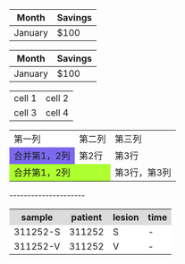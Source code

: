 <table rules= "rows" >
<tr>
<th>Month</th>
<th>Savings</th>
</tr>
<tr>
<td>January</td>
<td>$100</td>
</tr>
</table> 

<table rules="rows">
  <tr>
    <th>Month</th>
    <th>Savings</th>
  </tr>
  <tr>
    <td>January</td>
    <td>$100</td>
  </tr>
</table>

<table id="myTable">
<tr>
        <td>cell 1</td>
        <td>cell 2</td>
</tr>
<tr>
        <td>cell 3</td>
        <td>cell 4</td>
</tr>
</table>

<table>
    <tr>
        <td bgcolor=#FFFFFF>第一列</td> 
        <td>第二列</td>
        <td>第三列</td> 
   </tr>
    <tr>
        <td bgcolor=#7B68EE>合并第1，2列</td>
        <td>第2行</td>
        <td>第3行</td>
    </tr>
    <tr>
        <td colspan="2" bgcolor=#ADFF2F>合并第1，2列</td>
        <td>第3行，第3列</td>  
    </tr>
</table>
--------------------- 
<table>
  <tr>
     <th style="background-color:#DBDBDB">sample</th> 
     <th style="background-color:#DBDBDB">patient</th> 
     <th style="background-color:#DBDBDB">lesion</th>
     <th style="background-color:#DBDBDB">time</th>
  </tr>
  <tr>
        <td bgcolor=#FFFFFF>311252-S</td>
        <td bgcolor=#FFFFFF>311252</td>
        <td bgcolor=#FFFFFF>S</td>
        <td bgcolor=#FFFFFF>-</td>
  </tr>
  <tr>
        <td bgcolor=#FFFFFF>311252-V</td>
        <td bgcolor=#FFFFFF>311252</td>
        <td bgcolor=#FFFFFF>V</td>
        <td bgcolor=#FFFFFF>-</td>
  </tr>  
</table>
 

